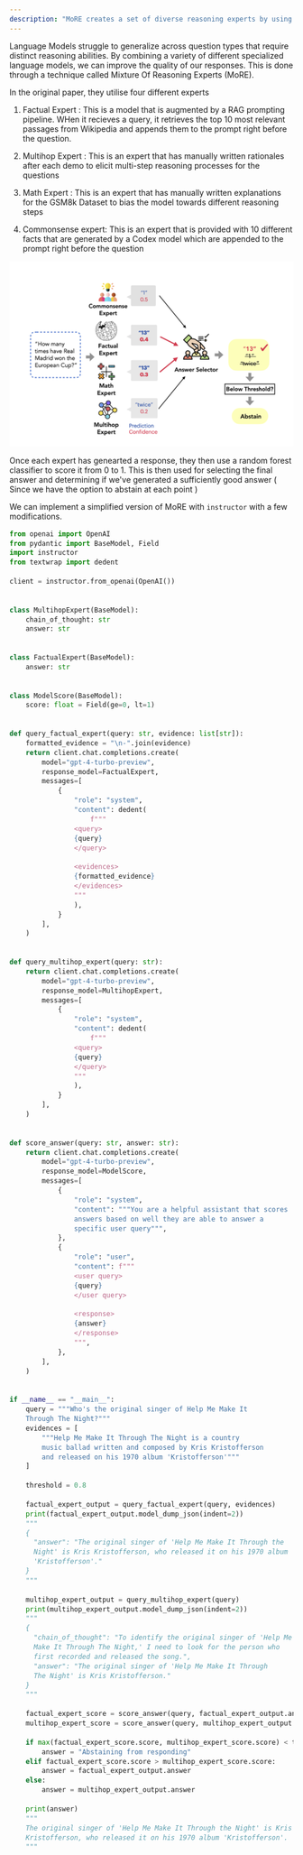 ```yaml
---
description: "MoRE creates a set of diverse reasoning experts by using different specialized prompts for different reasoning types. THe best answer from all experts is then selected using an agreement score"
---
```


Language Models struggle to generalize across question types that require distinct reasoning abilities. By combining a variety of different specialized language models, we can improve the quality of our responses. This is done through a technique called Mixture Of Reasoning Experts (MoRE).

In the original paper, they utilise four different experts

1. Factual Expert : This is a model that is augmented by a RAG prompting pipeline. WHen it recieves a query, it retrieves the top 10 most relevant passages from Wikipedia and appends them to the prompt right before the question.

2. Multihop Expert : This is an expert that has manually written rationales after each demo to elicit multi-step reasoning processes for the questions

3. Math Expert : This is an expert that has manually written explanations for the GSM8k Dataset to bias the model towards different reasoning steps

4. Commonsense expert: This is an expert that is provided with 10 different facts that are generated by a Codex model which are appended to the prompt right before the question

![](../../img/more.png)

Once each expert has genearted a response, they then use a random forest classifier to score it from 0 to 1. This is then used for selecting the final answer and determining if we've generated a sufficiently good answer ( Since we have the option to abstain at each point )

We can implement a simplified version of MoRE with `instructor` with a few modifications.

```python
from openai import OpenAI
from pydantic import BaseModel, Field
import instructor
from textwrap import dedent

client = instructor.from_openai(OpenAI())


class MultihopExpert(BaseModel):
    chain_of_thought: str
    answer: str


class FactualExpert(BaseModel):
    answer: str


class ModelScore(BaseModel):
    score: float = Field(ge=0, lt=1)


def query_factual_expert(query: str, evidence: list[str]):
    formatted_evidence = "\n-".join(evidence)
    return client.chat.completions.create(
        model="gpt-4-turbo-preview",
        response_model=FactualExpert,
        messages=[
            {
                "role": "system",
                "content": dedent(
                    f"""
                <query>
                {query}
                </query>

                <evidences>
                {formatted_evidence}
                </evidences>
                """
                ),
            }
        ],
    )


def query_multihop_expert(query: str):
    return client.chat.completions.create(
        model="gpt-4-turbo-preview",
        response_model=MultihopExpert,
        messages=[
            {
                "role": "system",
                "content": dedent(
                    f"""
                <query>
                {query}
                </query>
                """
                ),
            }
        ],
    )


def score_answer(query: str, answer: str):
    return client.chat.completions.create(
        model="gpt-4-turbo-preview",
        response_model=ModelScore,
        messages=[
            {
                "role": "system",
                "content": """You are a helpful assistant that scores
                answers based on well they are able to answer a
                specific user query""",
            },
            {
                "role": "user",
                "content": f"""
                <user query>
                {query}
                </user query>

                <response>
                {answer}
                </response>
                """,
            },
        ],
    )


if __name__ == "__main__":
    query = """Who's the original singer of Help Me Make It
    Through The Night?"""
    evidences = [
        """Help Me Make It Through The Night is a country
        music ballad written and composed by Kris Kristofferson
        and released on his 1970 album 'Kristofferson'"""
    ]

    threshold = 0.8

    factual_expert_output = query_factual_expert(query, evidences)
    print(factual_expert_output.model_dump_json(indent=2))
    """
    {
      "answer": "The original singer of 'Help Me Make It Through the
      Night' is Kris Kristofferson, who released it on his 1970 album
      'Kristofferson'."
    }
    """

    multihop_expert_output = query_multihop_expert(query)
    print(multihop_expert_output.model_dump_json(indent=2))
    """
    {
      "chain_of_thought": "To identify the original singer of 'Help Me
      Make It Through The Night,' I need to look for the person who
      first recorded and released the song.",
      "answer": "The original singer of 'Help Me Make It Through
      The Night' is Kris Kristofferson."
    }
    """

    factual_expert_score = score_answer(query, factual_expert_output.answer)
    multihop_expert_score = score_answer(query, multihop_expert_output.answer)

    if max(factual_expert_score.score, multihop_expert_score.score) < threshold:
        answer = "Abstaining from responding"
    elif factual_expert_score.score > multihop_expert_score.score:
        answer = factual_expert_output.answer
    else:
        answer = multihop_expert_output.answer

    print(answer)
    """
    The original singer of 'Help Me Make It Through the Night' is Kris
    Kristofferson, who released it on his 1970 album 'Kristofferson'.
    """
```
